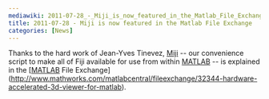 ```yaml
---
mediawiki: 2011-07-28_-_Miji_is_now_featured_in_the_Matlab_File_Exchange
title: 2011-07-28 - Miji is now featured in the Matlab File Exchange
categories: [News]
---
```


Thanks to the hard work of Jean-Yves Tinevez, [Miji](/plugins/miji) -- our convenience script to make all of Fiji available for use from within [MATLAB](/scripting/matlab) -- is explained in the [[MATLAB](/scripting/matlab) File Exchange](http://www.mathworks.com/matlabcentral/fileexchange/32344-hardware-accelerated-3d-viewer-for-matlab).


